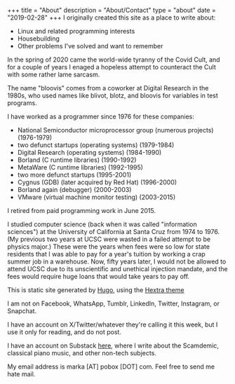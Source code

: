 +++
title = "About"
description = "About/Contact"
type = "about"
date = "2019-02-28"
+++
I originally created this site as a place to write about:

* Linux and related programming interests
* Housebuilding
* Other problems I've solved and want to remember

In the spring of 2020 came the world-wide tyranny of the Covid Cult, and for
a couple of years I enaged a hopeless attempt to counteract the Cult
with some rather lame sarcasm.

The name "bloovis" comes from a coworker at Digital Research in the 1980s,
who used names like blivot, blotz, and bloovis for
variables in test programs. 

I have worked as a programmer since 1976 for these companies:

* National Semiconductor microprocessor group (numerous projects) (1976-1979)
* two defunct startups (operating systems) (1979-1984)
* Digital Research (operating systems) (1984-1990)
* Borland (C runtime libraries) (1990-1992)
* MetaWare (C runtime libraries) (1992-1995)
* two more defunct startups (1995-2001)
* Cygnus (GDB) (later acquired by Red Hat) (1996-2000)
* Borland again (debugger) (2000-2003)
* VMware (virtual machine monitor testing) (2003-2015)

I retired from paid programming work in June 2015.

I studied computer science (back when it was called "information
sciences") at the University of California at Santa Cruz from
1974 to 1976.  (My previous two years at UCSC were wasted in a failed
attempt to be physics major.)  These were the years when fees
were so low for state residents that I was able to pay for a year's
tuition by working a crap summer job in a warehouse.
Now, fifty years later, I would not be allowed to attend UCSC due to
its unscientific and unethical injection mandate, and the fees would
require huge loans that would take years to pay off.

This is static site generated by [Hugo](https://gohugo.io/),
using the [Hextra theme](https://imfing.github.io/hextra/)

I am not on Facebook, WhatsApp, Tumblr, LinkedIn, Twitter, Instagram, or Snapchat.

I have an account on X/Twitter/whatever they're calling it this week, but I use it only for reading,
and do not post.

I have an account on Substack [here](https://markalexander.substack.com/),
where I write about the Scamdemic, classical piano music,
and other non-tech subjects.

My email address is marka [AT] pobox [DOT] com.
Feel free to send me hate mail.
